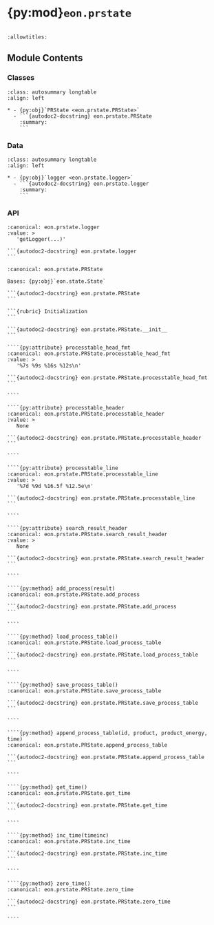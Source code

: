 # {py:mod}`eon.prstate`

```{py:module} eon.prstate
```

```{autodoc2-docstring} eon.prstate
:allowtitles:
```

## Module Contents

### Classes

````{list-table}
:class: autosummary longtable
:align: left

* - {py:obj}`PRState <eon.prstate.PRState>`
  - ```{autodoc2-docstring} eon.prstate.PRState
    :summary:
    ```
````

### Data

````{list-table}
:class: autosummary longtable
:align: left

* - {py:obj}`logger <eon.prstate.logger>`
  - ```{autodoc2-docstring} eon.prstate.logger
    :summary:
    ```
````

### API

````{py:data} logger
:canonical: eon.prstate.logger
:value: >
   'getLogger(...)'

```{autodoc2-docstring} eon.prstate.logger
```

````

`````{py:class} PRState(statepath, statenumber, statelist, previous_state_num=-1, reactant_path=None)
:canonical: eon.prstate.PRState

Bases: {py:obj}`eon.state.State`

```{autodoc2-docstring} eon.prstate.PRState
```

```{rubric} Initialization
```

```{autodoc2-docstring} eon.prstate.PRState.__init__
```

````{py:attribute} processtable_head_fmt
:canonical: eon.prstate.PRState.processtable_head_fmt
:value: >
   '%7s %9s %16s %12s\n'

```{autodoc2-docstring} eon.prstate.PRState.processtable_head_fmt
```

````

````{py:attribute} processtable_header
:canonical: eon.prstate.PRState.processtable_header
:value: >
   None

```{autodoc2-docstring} eon.prstate.PRState.processtable_header
```

````

````{py:attribute} processtable_line
:canonical: eon.prstate.PRState.processtable_line
:value: >
   '%7d %9d %16.5f %12.5e\n'

```{autodoc2-docstring} eon.prstate.PRState.processtable_line
```

````

````{py:attribute} search_result_header
:canonical: eon.prstate.PRState.search_result_header
:value: >
   None

```{autodoc2-docstring} eon.prstate.PRState.search_result_header
```

````

````{py:method} add_process(result)
:canonical: eon.prstate.PRState.add_process

```{autodoc2-docstring} eon.prstate.PRState.add_process
```

````

````{py:method} load_process_table()
:canonical: eon.prstate.PRState.load_process_table

```{autodoc2-docstring} eon.prstate.PRState.load_process_table
```

````

````{py:method} save_process_table()
:canonical: eon.prstate.PRState.save_process_table

```{autodoc2-docstring} eon.prstate.PRState.save_process_table
```

````

````{py:method} append_process_table(id, product, product_energy, time)
:canonical: eon.prstate.PRState.append_process_table

```{autodoc2-docstring} eon.prstate.PRState.append_process_table
```

````

````{py:method} get_time()
:canonical: eon.prstate.PRState.get_time

```{autodoc2-docstring} eon.prstate.PRState.get_time
```

````

````{py:method} inc_time(timeinc)
:canonical: eon.prstate.PRState.inc_time

```{autodoc2-docstring} eon.prstate.PRState.inc_time
```

````

````{py:method} zero_time()
:canonical: eon.prstate.PRState.zero_time

```{autodoc2-docstring} eon.prstate.PRState.zero_time
```

````

`````
